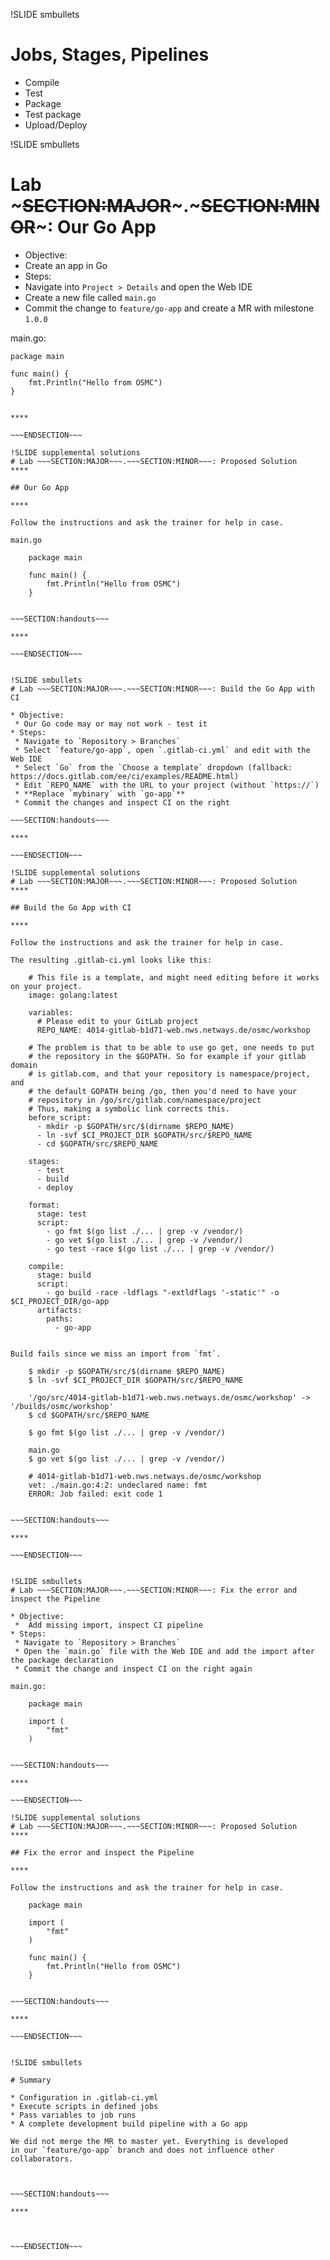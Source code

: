 !SLIDE smbullets
# Jobs, Stages, Pipelines

* Compile
* Test
* Package
* Test package
* Upload/Deploy

!SLIDE smbullets
# Lab ~~~SECTION:MAJOR~~~.~~~SECTION:MINOR~~~: Our Go App

* Objective:
 * Create an app in Go
* Steps:
 * Navigate into `Project > Details` and open the Web IDE
 * Create a new file called `main.go`
 * Commit the change to `feature/go-app` and create a MR with milestone `1.0.0`

main.go:

    package main

    func main() {
        fmt.Println("Hello from OSMC")
    }

~~~SECTION:handouts~~~

****

~~~ENDSECTION~~~

!SLIDE supplemental solutions
# Lab ~~~SECTION:MAJOR~~~.~~~SECTION:MINOR~~~: Proposed Solution
****

## Our Go App

****

Follow the instructions and ask the trainer for help in case.

main.go

    package main

    func main() {
        fmt.Println("Hello from OSMC")
    }


~~~SECTION:handouts~~~

****

~~~ENDSECTION~~~


!SLIDE smbullets
# Lab ~~~SECTION:MAJOR~~~.~~~SECTION:MINOR~~~: Build the Go App with CI

* Objective:
 * Our Go code may or may not work - test it
* Steps:
 * Navigate to `Repository > Branches`
 * Select `feature/go-app`, open `.gitlab-ci.yml` and edit with the Web IDE
 * Select `Go` from the `Choose a template` dropdown (fallback: https://docs.gitlab.com/ee/ci/examples/README.html)
 * Edit `REPO_NAME` with the URL to your project (without `https://`)
 * **Replace `mybinary` with `go-app`**
 * Commit the changes and inspect CI on the right

~~~SECTION:handouts~~~

****

~~~ENDSECTION~~~

!SLIDE supplemental solutions
# Lab ~~~SECTION:MAJOR~~~.~~~SECTION:MINOR~~~: Proposed Solution
****

## Build the Go App with CI

****

Follow the instructions and ask the trainer for help in case.

The resulting .gitlab-ci.yml looks like this:

    # This file is a template, and might need editing before it works on your project.
    image: golang:latest
    
    variables:
      # Please edit to your GitLab project
      REPO_NAME: 4014-gitlab-b1d71-web.nws.netways.de/osmc/workshop
    
    # The problem is that to be able to use go get, one needs to put
    # the repository in the $GOPATH. So for example if your gitlab domain
    # is gitlab.com, and that your repository is namespace/project, and
    # the default GOPATH being /go, then you'd need to have your
    # repository in /go/src/gitlab.com/namespace/project
    # Thus, making a symbolic link corrects this.
    before_script:
      - mkdir -p $GOPATH/src/$(dirname $REPO_NAME)
      - ln -svf $CI_PROJECT_DIR $GOPATH/src/$REPO_NAME
      - cd $GOPATH/src/$REPO_NAME
    
    stages:
      - test
      - build
      - deploy
    
    format:
      stage: test
      script:
        - go fmt $(go list ./... | grep -v /vendor/)
        - go vet $(go list ./... | grep -v /vendor/)
        - go test -race $(go list ./... | grep -v /vendor/)
    
    compile:
      stage: build
      script:
        - go build -race -ldflags "-extldflags '-static'" -o $CI_PROJECT_DIR/go-app
      artifacts:
        paths:
          - go-app


Build fails since we miss an import from `fmt`.

    $ mkdir -p $GOPATH/src/$(dirname $REPO_NAME)
    $ ln -svf $CI_PROJECT_DIR $GOPATH/src/$REPO_NAME
    
    '/go/src/4014-gitlab-b1d71-web.nws.netways.de/osmc/workshop' -> '/builds/osmc/workshop'
    $ cd $GOPATH/src/$REPO_NAME
    
    $ go fmt $(go list ./... | grep -v /vendor/)
    
    main.go
    $ go vet $(go list ./... | grep -v /vendor/)
    
    # 4014-gitlab-b1d71-web.nws.netways.de/osmc/workshop
    vet: ./main.go:4:2: undeclared name: fmt
    ERROR: Job failed: exit code 1


~~~SECTION:handouts~~~

****

~~~ENDSECTION~~~


!SLIDE smbullets
# Lab ~~~SECTION:MAJOR~~~.~~~SECTION:MINOR~~~: Fix the error and inspect the Pipeline

* Objective:
 *  Add missing import, inspect CI pipeline
* Steps:
 * Navigate to `Repository > Branches`
 * Open the `main.go` file with the Web IDE and add the import after the package declaration
 * Commit the change and inspect CI on the right again

main.go:

    package main

    import (
        "fmt"
    )


~~~SECTION:handouts~~~

****

~~~ENDSECTION~~~

!SLIDE supplemental solutions
# Lab ~~~SECTION:MAJOR~~~.~~~SECTION:MINOR~~~: Proposed Solution
****

## Fix the error and inspect the Pipeline

****

Follow the instructions and ask the trainer for help in case.

    package main
    
    import (
        "fmt"
    )
    
    func main() {
        fmt.Println("Hello from OSMC")
    }


~~~SECTION:handouts~~~

****

~~~ENDSECTION~~~


!SLIDE smbullets

# Summary

* Configuration in .gitlab-ci.yml
* Execute scripts in defined jobs
* Pass variables to job runs
* A complete development build pipeline with a Go app

We did not merge the MR to master yet. Everything is developed
in our `feature/go-app` branch and does not influence other collaborators.



~~~SECTION:handouts~~~

****



~~~ENDSECTION~~~
